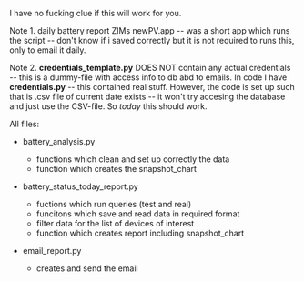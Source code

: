 I have no fucking clue if this will work for you.

Note 1. daily battery report ZIMs newPV.app -- was a short app which runs the script -- don't know if i saved correctly but it is not required to runs this, only to email it daily.

Note 2. **credentials_template.py** DOES NOT contain any actual credentials -- this is a dummy-file with access info to db abd to emails. In code I have **credentials.py** -- this contained real stuff.
  However, the code is set up such that is .csv file of current date exists -- it won't try accesing the database and just use the CSV-file. So _today_ this should work.

All files:

* battery_analysis.py
  * functions which clean and set up correctly the data
  * function which creates the snapshot_chart
  
* battery_status_today_report.py
  * fuctions which run queries (test and real)
  * funcitons which save and read data in required format
  * filter data for the list of devices of interest
  * function which creates report including snapshot_chart
 
* email_report.py
  * creates and send the email
